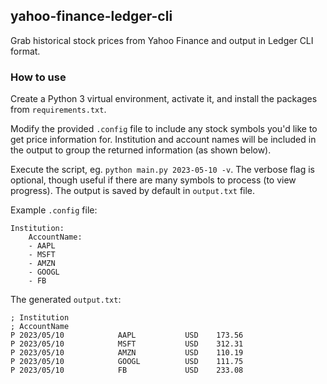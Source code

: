 ## yahoo-finance-ledger-cli

Grab historical stock prices from Yahoo Finance and output in Ledger CLI format.


### How to use

Create a Python 3 virtual environment, activate it,
and install the packages from `requirements.txt`.

Modify the provided `.config` file to include any stock symbols
you'd like to get price information for.
Institution and account names will be included in the output
to group the returned information (as shown below).

Execute the script, eg. `python main.py 2023-05-10 -v`.
The verbose flag is optional, though useful
if there are many symbols to process (to view progress).
The output is saved by default in `output.txt` file.

Example `.config` file:

```
Institution:
    AccountName:
    - AAPL
    - MSFT
    - AMZN
    - GOOGL
    - FB
```

The generated `output.txt`:

```
; Institution
; AccountName
P 2023/05/10            AAPL           USD    173.56
P 2023/05/10            MSFT           USD    312.31
P 2023/05/10            AMZN           USD    110.19
P 2023/05/10            GOOGL          USD    111.75
P 2023/05/10            FB             USD    233.08
```
